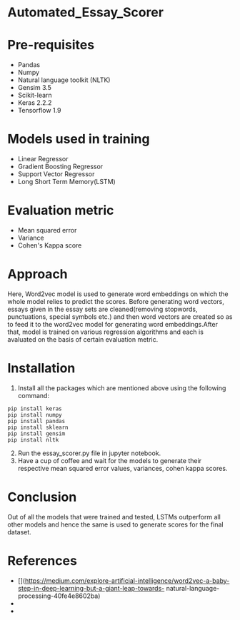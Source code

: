 # Automated_Essay_Scorer

# Pre-requisites
* Pandas
* Numpy
* Natural language toolkit (NLTK)
* Gensim 3.5
* Scikit-learn
* Keras 2.2.2
* Tensorflow 1.9

# Models used in training

* Linear Regressor
* Gradient Boosting Regressor
* Support Vector Regressor
* Long Short Term Memory(LSTM)

# Evaluation metric

* Mean squared error
* Variance
* Cohen's Kappa score



# Approach

Here, Word2vec model is used to generate word embeddings on which the whole model relies to predict the scores. Before generating word vectors, essays given in the essay sets are cleaned(removing stopwords, punctuations, special symbols etc.) and then word vectors are created so as to feed it to the word2vec model for generating word embeddings.After that, model is trained on various regression algorithms and each is avaluated on the basis of certain evaluation metric.


# Installation

1. Install all the packages which are mentioned above using the following command:
```
pip install keras
pip install numpy
pip install pandas
pip install sklearn
pip install gensim
pip install nltk
```

2. Run the essay_scorer.py file in jupyter notebook.
3. Have a cup of coffee and wait for the models to generate their respective mean squared error values, variances, cohen kappa scores.

# Conclusion

Out of all the models that were trained and tested, LSTMs outperform all other models and hence the same is used to generate scores for the final dataset.

# References
* [](https://medium.com/explore-artificial-intelligence/word2vec-a-baby-step-in-deep-learning-but-a-giant-leap-towards-    natural-language-processing-40fe4e8602ba)
* [](https://arxiv.org/pdf/1606.04289.pdf)
* [](http://aclweb.org/anthology/D/D16/D16-1193.pdf)



